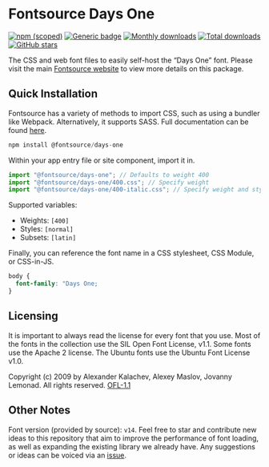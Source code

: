 # Fontsource Days One

[![npm (scoped)](https://img.shields.io/npm/v/@fontsource/days-one?color=brightgreen)](https://www.npmjs.com/package/@fontsource/days-one) [![Generic badge](https://img.shields.io/badge/fontsource-passing-brightgreen)](https://github.com/fontsource/fontsource) [![Monthly downloads](https://badgen.net/npm/dm/@fontsource/days-one)](https://github.com/fontsource/fontsource) [![Total downloads](https://badgen.net/npm/dt/@fontsource/days-one)](https://github.com/fontsource/fontsource) [![GitHub stars](https://img.shields.io/github/stars/fontsource/fontsource.svg?style=social&label=Star)](https://github.com/fontsource/fontsource/stargazers)

The CSS and web font files to easily self-host the “Days One” font. Please visit the main [Fontsource website](https://fontsource.org/fonts/days-one) to view more details on this package.

## Quick Installation

Fontsource has a variety of methods to import CSS, such as using a bundler like Webpack. Alternatively, it supports SASS. Full documentation can be found [here](https://fontsource.org/docs/getting-started/introduction).

```javascript
npm install @fontsource/days-one
```

Within your app entry file or site component, import it in.

```javascript
import "@fontsource/days-one"; // Defaults to weight 400
import "@fontsource/days-one/400.css"; // Specify weight
import "@fontsource/days-one/400-italic.css"; // Specify weight and style

```

Supported variables:
- Weights: `[400]`
- Styles: `[normal]`
- Subsets: `[latin]`

Finally, you can reference the font name in a CSS stylesheet, CSS Module, or CSS-in-JS.

```css
body {
  font-family: "Days One;
}
```

## Licensing
It is important to always read the license for every font that you use.
Most of the fonts in the collection use the SIL Open Font License, v1.1. Some fonts use the Apache 2 license. The Ubuntu fonts use the Ubuntu Font License v1.0.

Copyright (c) 2009 by Alexander Kalachev, Alexey Maslov, Jovanny Lemonad. All rights reserved.
[OFL-1.1](http://scripts.sil.org/OFL)

## Other Notes
Font version (provided by source): `v14`.
Feel free to star and contribute new ideas to this repository that aim to improve the performance of font loading, as well as expanding the existing library we already have. Any suggestions or ideas can be voiced via an [issue](https://github.com/fontsource/fontsource/issues).